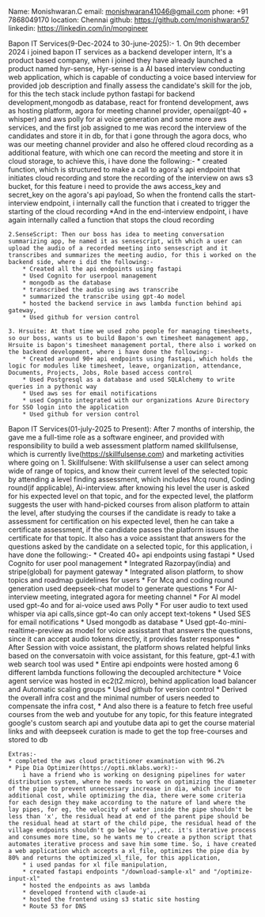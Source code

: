 Name: Monishwaran.C
email: monishwaran41046@gmail.com
phone: +91 7868049170
location: Chennai
github: https://github.com/monishwaran57
linkedin: https://linkedin.com/in/mongineer

Bapon IT Services(9-Dec-2024 to 30-june-2025):-
    1. On 9th december 2024 i joined bapon IT services as a backend developer intern, It's a product based company, when i joined they have already launched a product named hyr-sense, Hyr-sense is a AI based interview conducting web application, which is capable of conducting a voice based interview for provided job description and finally assess the candidate's skill for the job, for this the tech stack include python fastapi for backend development,mongodb as database, react for frontend development, aws as hosting platform, agora for meeting channel provider, openai(gpt-40 + whisper) and aws polly for ai voice generation and some more aws services, and the first job assigned to me was record the interview of the candidates and store it in db, for that i gone through the agora docs, who was our meeting channel provider and also he offered cloud recording as a additional feature, with which one can record the meeting and store it in cloud storage, to achieve this, i have done the following:-
        * created function, which is structured to make a call to agora's api endpoint that initiates cloud recording and store the recording of the interview on aws s3 bucket, for this feature i need to provide the aws access_key and secret_key on the agora's api payload, So when the frontend calls the start-interview endpoint, i internally call the function that i created to trigger the starting of the cloud recording
        *And in the end-interview endpoint, i have again internally called a function that stops the cloud recording
    
    2.SenseScript: Then our boss has idea to meeting conversation summarizing app, he named it as sensescript, with which a user can upload the audio of a recorded meeting into sensescript and it transcribes and summarizes the meeting audio, for this i worked on the backend side, where i did the following:-
        * Created all the api endpoints using fastapi
        * Used Cognito for userpool management
        * mongodb as the database
        * transcribed the audio using aws transcribe
        * summarized the transcribe using gpt-4o model
        * hosted the backend service in aws lambda function behind api gateway,
        * Used github for version control

    3. Hrsuite: At that time we used zoho people for managing timesheets, so our boss, wants us to build Bapon's own timesheet management app, Hrsuite is bapon's timesheet management portal, there also i worked on the backend development, where i have done the following:-
        * Created around 90+ api endpoints using fastapi, which holds the logic for modules like timesheet, leave, organization, attendance, Documents, Projects, Jobs, Role based access control
        * Used Postgresql as a database and used SQLAlchemy to write queries in a pythonic way
        * Used aws ses for email notifications
        * used Cognito integrated with our organizations Azure Directory for SSO login into the application
        * Used github for version control

Bapon IT Services(01-july-2025 to Present):
    After 7 months of intership, the gave me a full-time role as a software engineer, and provided with responsibility to build a web assessment platform named skillfulsense, which is currently live(https://skillfulsense.com) and marketing activities where going on
    1. Skillfulsene: With skillfulsense a user can select among wide of range of topics, and know their current level of the selected topic by attending a level finding assessment, which includes Mcq round, Coding round(if applicable), Ai-interview. after knowing his level the user is asked for his expected level on that topic, and for the expected level, the platform suggests the user with hand-picked courses from alison platform to attain the level, after studying the courses if the candidate is ready to take a assessment for certification on his expected level, then he can take a certificate assessment, if the candidate passes the platform issues the certificate for that topic. It also has a voice assistant that answers for the questions asked by the candidate on a selected topic, for this application, i have done the following:-
        * Created 40+ api endpoints using fastapi
        * Used Cognito for user pool management
        * Integrated Razorpay(india) and stripe(global) for payment gateway
        * Integrated alison platform, to show topics and roadmap guidelines for users
        * For Mcq and coding round generation used deepseek-chat model to generate questions
        * For AI-interview meeting, integrated agora for meeting channel
        * For AI model used gpt-4o and for ai-voice used aws Polly
        * For user audio to text used whisper via api calls,since gpt-4o can only accept text-tokens
        * Used SES for email notifications
        * Used mongodb as database
        * Used gpt-4o-mini-realtime-preview as model for voice assisstant that answers the questions, since it can accept audio tokens directly, it provides faster responses
        * After Session with voice assistant, the platform shows related helpful links based on the conversatoin with voice assistant, for this feature, gpt-4.1 with web search tool was used
        * Entire api endpoints were hosted among 6 different lambda functions following the decoupled architecture
        * Voice agent service was hosted in ec2(t2.micro), behind application load balancer and Automatic scaling groups
        * Used github for version control
        * Derived the overall infra cost and the minimal number of users needed to compensate the infra cost,
        * And also there is a feature to fetch free useful courses from the web and youtube for any topic, for this feature integrated google's custom search api and youtube data api to get the course material links and with deepseek curation is made to get the top free-courses and stored to db

    Extras:-
    * completed the aws cloud practitioner examination with 96.2%
    * Pipe Dia Optimizer(https://opti.mklabs.work):-
        i have a friend who is working on designing pipelines for water distribution system, where he needs to work on optimizing the diameter of the pipe to prevent unnecessary increase in dia, which incur to additional cost, while optimizing the dia, there were some criteria for each design they make according to the nature of land where the lay pipes, for eg, the velocity of water inside the pipe shouldn't be less than 'x', the residual head at end of the parent pipe should be the residual head at start of the child pipe, the residual head of the village endpoints shouldn't go below 'y',,,etc. it's iterative process and consumes more time, so he wants me to create a python script that automates iterative process and save him some time. So, i have created a web application which accepts a xl_file, optimizes the pipe dia by 80% and returns the optimized_xl_file, for this application, 
        * i used pandas for xl file manipulation,
        * created fastapi endpoints "/download-sample-xl" and "/optimize-input-xl"
        * hosted the endpoints as aws lambda
        * developed frontend with claude-ai
        * hosted the frontend using s3 static site hosting
        * Route 53 for DNS